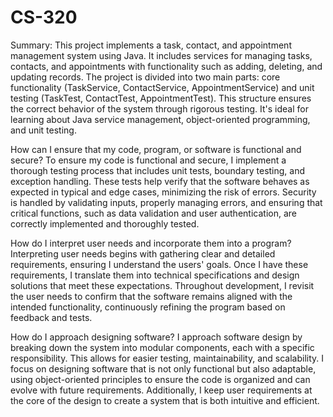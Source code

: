 # CS-320
Summary: This project implements a task, contact, and appointment management system using Java. It includes services for managing tasks, contacts, and appointments with functionality such as adding, deleting, and updating records. The project is divided into two main parts: core functionality (TaskService, ContactService, AppointmentService) and unit testing (TaskTest, ContactTest, AppointmentTest). This structure ensures the correct behavior of the system through rigorous testing. It's ideal for learning about Java service management, object-oriented programming, and unit testing.

How can I ensure that my code, program, or software is functional and secure?
To ensure my code is functional and secure, I implement a thorough testing process that includes unit tests, boundary testing, and exception handling. These tests help verify that the software behaves as expected in typical and edge cases, minimizing the risk of errors. Security is handled by validating inputs, properly managing errors, and ensuring that critical functions, such as data validation and user authentication, are correctly implemented and thoroughly tested.

How do I interpret user needs and incorporate them into a program?
Interpreting user needs begins with gathering clear and detailed requirements, ensuring I understand the users' goals. Once I have these requirements, I translate them into technical specifications and design solutions that meet these expectations. Throughout development, I revisit the user needs to confirm that the software remains aligned with the intended functionality, continuously refining the program based on feedback and tests.

How do I approach designing software?
I approach software design by breaking down the system into modular components, each with a specific responsibility. This allows for easier testing, maintainability, and scalability. I focus on designing software that is not only functional but also adaptable, using object-oriented principles to ensure the code is organized and can evolve with future requirements. Additionally, I keep user requirements at the core of the design to create a system that is both intuitive and efficient.
